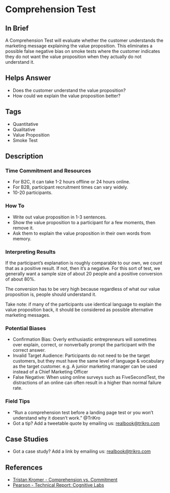 # Comprehension Test

## In Brief
A Comprehension Test will evaluate whether the customer understands the marketing message explaining the value proposition. This eliminates a possible false negative bias on smoke tests where the customer indicates they do not want the value proposition when they actually do not understand it.

## Helps Answer

- Does the customer understand the value proposition?
- How could we explain the value proposition better?

## Tags
- Quantitative
- Qualitative
- Value Proposition
- Smoke Test

## Description

### Time Commitment and Resources 

- For B2C, it can take 1-2 hours offline or 24 hours online. 
- For B2B, participant recruitment times can vary widely. 
- 10-20 participants.

### How To
- Write out value proposition in 1-3 sentences.
- Show the value proposition to a participant for a few moments, then remove it.
- Ask them to explain the value proposition in their own words from memory.

### Interpreting Results
If the participant’s explanation is roughly comparable to our own, we count that as a positive result. If not, then it’s a negative. For this sort of test, we generally want a sample size of about 20 people and a positive conversion of about 80%.

The conversion has to be very high because regardless of what our value proposition is, people should understand it.

Take note: if many of the participants use identical language to explain the value proposition back, it should be considered as possible alternative marketing messages. 

### Potential Biases
- Confirmation Bias: Overly enthusiastic entrepreneurs will sometimes over explain, correct, or nonverbally prompt the participant with the correct answer.
- Invalid Target Audience: Participants do not need to be the target customers, but they must have the same level of language & vocabulary as the target customer. e.g. A junior marketing manager can be used instead of a Chief Marketing Officer
- False Negative: When using online surveys such as FiveSecondTest, the distractions of an online can often result in a higher than normal failure rate.

### Field Tips
- “Run a comprehension test before a landing page test or you won’t understand why it doesn’t work.” @TriKro
- Got a tip? Add a tweetable quote by emailing us: realbook@trikro.com

## Case Studies
- Got a case study? Add a link by emailing us: realbook@trikro.com

## References
- [Tristan Kromer - Comprehension vs. Commitment](https://grasshopperherder.com/comprehension-vs-commitment/)
- [Pearson - Technical Report: Cognitive Labs](http://images.pearsonassessments.com/images/tmrs/tmrs_rg/CognitiveLabs.pdf)
